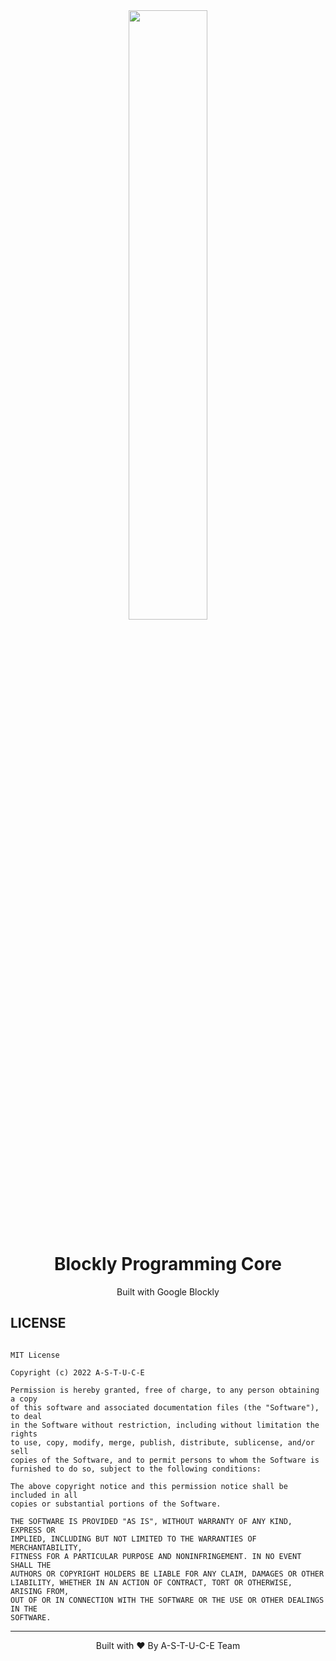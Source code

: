 <div align = 'center'>
  <img src = 'https://developers.google.com/static/blockly/images/logos/logo_standard.svg' width = '50%'>
  <h1>Blockly Programming Core</h1>
  <p>Built with Google Blockly</p>
</div>

## LICENSE
``` text

MIT License

Copyright (c) 2022 A-S-T-U-C-E

Permission is hereby granted, free of charge, to any person obtaining a copy
of this software and associated documentation files (the "Software"), to deal
in the Software without restriction, including without limitation the rights
to use, copy, modify, merge, publish, distribute, sublicense, and/or sell
copies of the Software, and to permit persons to whom the Software is
furnished to do so, subject to the following conditions:

The above copyright notice and this permission notice shall be included in all
copies or substantial portions of the Software.

THE SOFTWARE IS PROVIDED "AS IS", WITHOUT WARRANTY OF ANY KIND, EXPRESS OR
IMPLIED, INCLUDING BUT NOT LIMITED TO THE WARRANTIES OF MERCHANTABILITY,
FITNESS FOR A PARTICULAR PURPOSE AND NONINFRINGEMENT. IN NO EVENT SHALL THE
AUTHORS OR COPYRIGHT HOLDERS BE LIABLE FOR ANY CLAIM, DAMAGES OR OTHER
LIABILITY, WHETHER IN AN ACTION OF CONTRACT, TORT OR OTHERWISE, ARISING FROM,
OUT OF OR IN CONNECTION WITH THE SOFTWARE OR THE USE OR OTHER DEALINGS IN THE
SOFTWARE.

```
---
<p align = 'center'>Built with ❤️ By A-S-T-U-C-E Team</p>